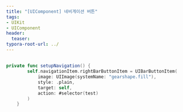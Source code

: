 ```yaml
---
title: "[UIComponent] 네비게이션 버튼"
tags: 
- UIKit
- UIComponent
header: 
  teaser: 
typora-root-url: ../
---
```


<!-- <img src="/assets/img/2025-05-08-[UIKit]-tableView2/1.png" alt="1" width="50%"> -->

<!-- <img src="{{ '/assets/img/2025-05-08-[UIKit]-tableView2/1.png' | relative_url }}" alt="이미지" width="30%"> -->

## 

```swift
private func setupNavigation() {
        self.navigationItem.rightBarButtonItem = UIBarButtonItem(
            image: UIImage(systemName: "gearshape.fill"),
            style: .plain,
            target: self,
            action: #selector(test)
        )
    }
```